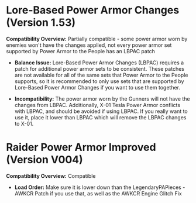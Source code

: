 # Lore-Based Power Armor Changes (Version 1.53)
**Compatibility Overview:** Partially compatible - some power armor worn by enemies won't have the changes applied, not every power armor set supported by Power Armor to the People has an LBPAC patch

* **Balance Issue:** Lore-Based Power Armor Changes (LBPAC) requires a patch for additional power armor sets to be consistent. These patches are not available for all of the same sets that Power Armor to the People supports, so it is recommended to only use sets that are supported by Lore-Based Power Armor Changes if you want to use them together.

* **Incompatibility:** The power armor worn by the Gunners will not have the changes from LBPAC. Additionally, X-01 Tesla Power Armor conflicts with LBPAC, and should be avoided if using LBPAC. If you really want to use it, place it lower than LBPAC which will remove the LBPAC changes to X-01.

# Raider Power Armor Improved (Version V004)
**Compatibility Overview:** Compatible

* **Load Order:** Make sure it is lower down than the LegendaryPAPieces - AWKCR Patch if you use that, as well as the AWKCR Engine Glitch Fix